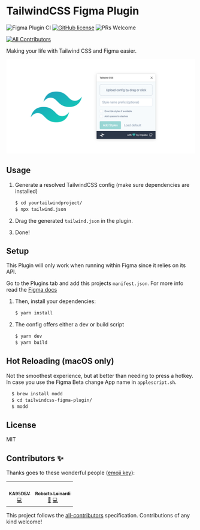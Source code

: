 # TailwindCSS Figma Plugin 

![Figma Plugin CI](https://github.com/impulse/tailwindcss-figma-plugin/workflows/Figma%20Plugin%20CI/badge.svg) [![GitHub license](https://img.shields.io/badge/license-MIT-blue.svg)](https://github.com/impulse/tailwindcss-figma-plugin/blob/master/LICENSE) ![PRs Welcome](https://img.shields.io/badge/PRs-welcome-brightgreen.svg)

<!-- ALL-CONTRIBUTORS-BADGE:START - Do not remove or modify this section -->

[![All Contributors](https://img.shields.io/badge/all_contributors-2-orange.svg?style=flat-square)](#contributors-)

<!-- ALL-CONTRIBUTORS-BADGE:END -->

Making your life with Tailwind CSS and Figma easier.

![plugin banner](./images/banner.png)

## Usage

1. Generate a resolved TailwindCSS config (make sure dependencies are installed)

   ```sh
   $ cd yourtailwindproject/
   $ npx tailwind.json
   ```

2. Drag the generated `tailwind.json` in the plugin.
3. Done!

## Setup

This Plugin will only work when running within Figma since it relies on its API.

Go to the Plugins tab and add this projects `manifest.json`. For more info read the [Figma docs](https://www.figma.com/plugin-docs/intro/)

1. Then, install your dependencies:

   ```sh
   $ yarn install
   ```

2. The config offers either a dev or build script

   ```sh
   $ yarn dev
   $ yarn build
   ```

## Hot Reloading (macOS only)

Not the smoothest experience, but at better than needing to press a hotkey. In case you use the Figma Beta change App name in `applescript.sh`.

```sh
  $ brew install modd
  $ cd tailwindcss-figma-plugin/
  $ modd
```

## License

MIT

## Contributors ✨

Thanks goes to these wonderful people ([emoji key](https://allcontributors.org/docs/en/emoji-key)):

<!-- ALL-CONTRIBUTORS-LIST:START - Do not remove or modify this section -->
<!-- prettier-ignore-start -->
<!-- markdownlint-disable -->
<table>
  <tr>
    <td align="center"><a href="https://github.com/KA95DEV"><img src="https://avatars1.githubusercontent.com/u/32483834?v=4" width="100px;" alt=""/><br /><sub><b>KA95DEV</b></sub></a><br /><a href="https://github.com/impulse/tailwindcss-figma-plugin/commits?author=KA95DEV" title="Code">💻</a></td>
    <td align="center"><a href="https://github.com/leinardi"><img src="https://avatars2.githubusercontent.com/u/273338?v=4" width="100px;" alt=""/><br /><sub><b>Roberto Leinardi</b></sub></a><br /><a href="#ideas-leinardi" title="Ideas, Planning, & Feedback">🤔</a> <a href="https://github.com/impulse/tailwindcss-figma-plugin/commits?author=leinardi" title="Code">💻</a></td>
  </tr>
</table>

<!-- markdownlint-enable -->
<!-- prettier-ignore-end -->

<!-- ALL-CONTRIBUTORS-LIST:END -->

This project follows the [all-contributors](https://github.com/all-contributors/all-contributors) specification. Contributions of any kind welcome!
